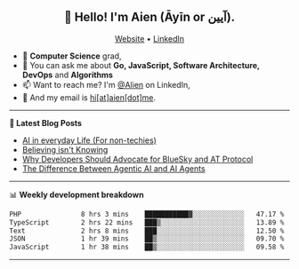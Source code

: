 <h2 align="center">👋 Hello! I'm Aien (Āyīn or آیین).</h2>
<p align="center">
  <a href="https://www.aien.me">Website</a> •
  <a href="https://www.linkedin.com/in/aiensaidi/">LinkedIn</a>
</p>


- 🌱 **Computer Science** grad,
- 💬 You can ask me about **Go, JavaScript, Software Architecture, DevOps** and **Algorithms**
- 📫 Want to reach me? I'm [@Alien](https://www.linkedin.com/in/aiensaidi/) on LinkedIn,
- 📧 And my email is [hi[at]aien[dot]me](mailto:hi@aien.me).

-------

**📝 Latest Blog Posts**

<!-- BLOG-POST-LIST:START -->
- [AI in everyday Life (For non-techies)](https://aien.me/ai-in-everyday-life-for-non-techies/)
- [Believing isn't Knowing](https://aien.me/believing-isnt-knowing/)
- [Why Developers Should Advocate for BlueSky and AT Protocol](https://aien.me/why-developers-should-advocate-for-bluesky-and-at-protocol/)
- [The Difference Between Agentic AI and AI Agents](https://aien.me/the-difference-between-agentic-ai-and-ai-agents/)
<!-- BLOG-POST-LIST:END -->

-------

📊 **Weekly development breakdown**
<!--START_SECTION:waka-->

```txt
PHP               8 hrs 3 mins    ███████████▓░░░░░░░░░░░░░   47.17 %
TypeScript        2 hrs 22 mins   ███▒░░░░░░░░░░░░░░░░░░░░░   13.89 %
Text              2 hrs 8 mins    ███░░░░░░░░░░░░░░░░░░░░░░   12.50 %
JSON              1 hr 39 mins    ██▒░░░░░░░░░░░░░░░░░░░░░░   09.70 %
JavaScript        1 hr 38 mins    ██▒░░░░░░░░░░░░░░░░░░░░░░   09.58 %
```

<!--END_SECTION:waka-->

-------
